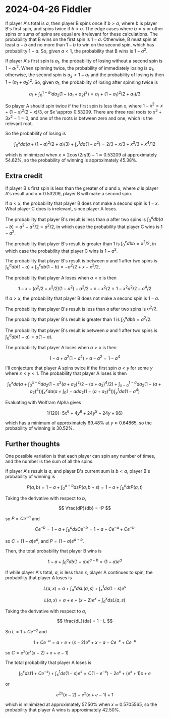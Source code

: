 2024-04-26 Fiddler
==================
If player A's total is $a$, then player B spins once if $b > a$, where $b$
is player B's first spin, and spins twice if $b < a$.  The edge cases where
$b = a$ or other spins or sums of spins are equal are irrelevant for these
calculations.  The probability that B wins on the first spin is $1-a$.
Otherwise, B must spin at least $a-b$ and no more than $1-b$ to win
on the second spin, which has probability $1-a$.  So, given $a < 1$, the
probability that B wins is $1-a^2$.

If player A's first spin is $a_1$, the probability of losing without a
second spin is $1-a_1^2$.  When spinning twice, the probability of
immediately losing is $a_1$, otherwise, the second spin is $a_2 < 1-a_1$
and the probability of losing is then $1-(a_1+a_2)^2$.  So, given $a_1$,
the probability of losing after spinning twice is

$$ a_1 + \int_0^{1-a_1} da_2 (1 - (a_1+a_2)^2) = a_1 + (1-a_1)^2(2+a_1)/3 $$

So player A should spin twice if the first spin is less than $x$, where
$1 - x^2 = x + (1-x)^2(2+x)/3$, or $x \approx 0.53209.  There
are three real roots to $x^3 + 3x^2 - 1 = 0$, and one
of the roots is between zero and one, which is the relevant root.

So the probability of losing is

$$ \int_0^x da (a + (1-a)^2(2+a)/3) + \int_x^1 da (1-a^2)
  = 2/3 - x/3 + x^3/3 + x^4/12 $$

which is minimized when $x = 2\cos(2\pi/9) - 1 \approx 0.53209$ at
approximately 54.62%, so the probability of winning is approximately 45.38%.

Extra credit
------------
If player B's first spin is less than the greater of $a$ and $x$, where
$a$ is player A's result and $x \approx 0.53209$, player B will make a
second spin.

If $a < x$, the probability that player B does not make a second spin is $1-x$.
What player C does is irrelevant, since player A loses.

The probability that player B's result is less than $a$ after two spins
is $\int_0^a db (a-b) = a^2-a^2/2 = a^2/2$, in which case the probability
that player C wins is $1-a^2$.

The probability that player B's result is greater than 1 is
$\int_0^x db b = x^2/2$, in which case the probability that player C wins
is $1-a^2$.

The probability that player B's result is between $a$ and 1 after two spins is
$\int_0^a db (1-a) + \int_a^x db (1-b) = -a^2/2 + x - x^2/2$.

The probability that player A loses when $a < x$ is then

$$ 1-x + (a^2/2+x^2/2)(1-a^2) - a^2/2 + x - x^2/2 = 1 - x^2a^2/2 - a^4/2 $$

If $a > x$, the probability that player B does not make a second spin is $1-a$.

The probability that player B's result is less than $a$ after two spins is
$a^2/2$.

The probability that player B's result is greater than 1 is
$\int_0^a db b = a^2/2$.

The probability that player B's result is between $a$ and 1 after two spins is
$\int_0^a db (1-a) = a(1-a)$.

The probability that player A loses when $a > x$ is then

$$ 1-a + a^2(1-a^2) + a-a^2 = 1 - a^4 $$

I'll conjecture that player A spins twice if the first spin $a < y$ for
some $y$ where $x < y < 1$.  The probability that player A loses is then

$$ \int_0^x da \left(a
                + \int_0^{x-a} da_2 (1 - x^2(a+a_2)^2/2 - (a+a_2)^4/2)
                + \int_{x-a}^{1-a} da_2 (1 - (a+a_2)^4)
               \right)
   \int_x^y da \left(a
                + \int_{0}{1-a} da_2 (1 - (a+a_2)^4)
               \right)
   \int_y^1 da (1 - a^4)
$$

Evaluating with Wolfram Alpha gives

$$ 1/120 (-5 x^6 + 4 y^6 + 24 y^5 - 24 y + 96) $$

which has a minimum of approximately 69.48% at $y \approx 0.64865$,
so the probability of winning is 30.52%.

Further thoughts
----------------
One possible variation is that each player can spin any number of times, and
the number is the sum of all the spins.

If player A's result is $a$, and player B's current sum is $b < a$, player B's
probability of winning is

$$ P(a,b) = 1-a + \int_0^{a-b} ds P(a,b+s) = 1-a + \int_b^a dt P(a,t) $$

Taking the derivative with respect to $b$,

$$ \frac{dP}{db} = -P $$

so $P = Ce^{-b}$ and

$$ Ce^{-b} = 1-a + \int_b^a dx Ce^{-b} = 1-a - Ce^{-a} + Ce^{-b} $$

so $C = (1-a)e^a$, and $P = (1-a)e^{a-b}$.

Then, the total probability that player B wins is

$$ 1-a + \int_0^a db(1-a)e^{a-b} = (1-a)e^a $$

If while player A's total, $a$, is less than $x$, player A continues to spin,
the probability that player A loses is

$$ L(a,x) = a + \int_a^x ds L(a,s) + \int_x^1 ds (1-s)e^s $$

$$ L(a,x) = a + e + (x-2)e^x + \int_a^x ds L(a,s) $$

Taking the derivative with respect to $a$,

$$ \frac{dL}{da} = 1 - L $$

So $L = 1 + Ce^{-a}$ and

$$ 1 + Ce^{-a} = a + e + (x-2)e^x + x - a - Ce^{-x} + Ce^{-a} $$

so $C = e^x (e^x (x - 2) + x + e - 1)$

The total probability that player A loses is

$$ \int_0^x ds (1 + Ce^{-s}) + \int_x^1 ds (1-s)e^s
  = C (1 - e^{-x}) - 2 e^x + (e^x + 1) x + e $$

or

$$ e^{2 x} (x - 2) + e^x (x + e - 1) + 1 $$

which is minimized at approximately 57.50% when $x \approx 0.5705565$,
so the probability that player A wins is approximately 42.50%.
